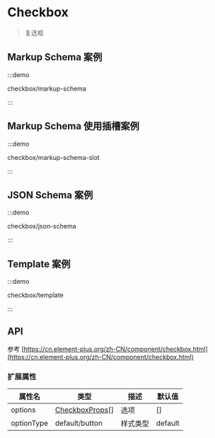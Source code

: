 # Checkbox

> 复选框

## Markup Schema 案例

:::demo

checkbox/markup-schema

:::

## Markup Schema 使用插槽案例

:::demo

checkbox/markup-schema-slot

:::

## JSON Schema 案例

:::demo

checkbox/json-schema

:::

## Template 案例

:::demo

checkbox/template

:::

## API

参考 [https://cn.element-plus.org/zh-CN/component/checkbox.html](https://cn.element-plus.org/zh-CN/component/checkbox.html)

### 扩展属性

| 属性名     | 类型                                                                                                       | 描述     | 默认值  |
| ---------- | ---------------------------------------------------------------------------------------------------------- | -------- | ------- |
| options    | [CheckboxProps](https://cn.element-plus.org/zh-CN/component/checkbox.html#checkbox-%E5%B1%9E%E6%80%A7)[] | 选项     | []      |
| optionType | default/button                                                                                             | 样式类型 | default |
